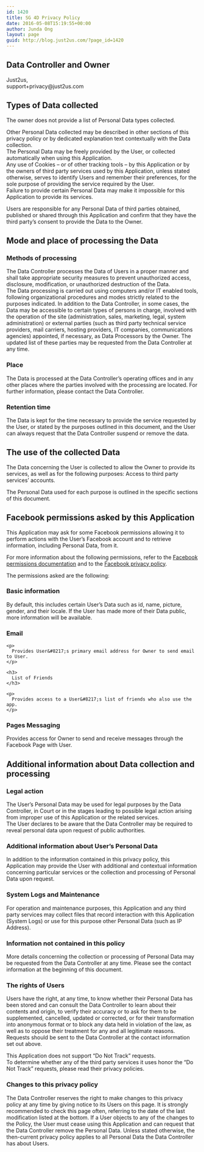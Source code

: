 ```yaml
---
id: 1420
title: SG 4D Privacy Policy
date: 2016-05-08T15:19:55+00:00
author: Junda Ong
layout: page
guid: http://blog.just2us.com/?page_id=1420
---
```

<div class="one_line_col">
  <h2>
    Data Controller and Owner
  </h2>
  
  <p>
    Just2us,<br /> support+privacy@just2us.com
  </p>
</div>

<div class="one_line_col">
  <h2>
    Types of Data collected
  </h2>
  
  <p>
    The owner does not provide a list of Personal Data types collected.
  </p>
  
  <p>
    Other Personal Data collected may be described in other sections of this privacy policy or by dedicated explanation text contextually with the Data collection.<br /> The Personal Data may be freely provided by the User, or collected automatically when using this Application.<br /> Any use of Cookies &#8211; or of other tracking tools &#8211; by this Application or by the owners of third party services used by this Application, unless stated otherwise, serves to identify Users and remember their preferences, for the sole purpose of providing the service required by the User.<br /> Failure to provide certain Personal Data may make it impossible for this Application to provide its services.
  </p>
  
  <p>
    Users are responsible for any Personal Data of third parties obtained, published or shared through this Application and confirm that they have the third party&#8217;s consent to provide the Data to the Owner.
  </p>
</div>

<div class="one_line_col">
  <h2>
    Mode and place of processing the Data
  </h2>
  
  <h3>
    Methods of processing
  </h3>
  
  <p>
    The Data Controller processes the Data of Users in a proper manner and shall take appropriate security measures to prevent unauthorized access, disclosure, modification, or unauthorized destruction of the Data.<br /> The Data processing is carried out using computers and/or IT enabled tools, following organizational procedures and modes strictly related to the purposes indicated. In addition to the Data Controller, in some cases, the Data may be accessible to certain types of persons in charge, involved with the operation of the site (administration, sales, marketing, legal, system administration) or external parties (such as third party technical service providers, mail carriers, hosting providers, IT companies, communications agencies) appointed, if necessary, as Data Processors by the Owner. The updated list of these parties may be requested from the Data Controller at any time.
  </p>
  
  <h3>
    Place
  </h3>
  
  <p>
    The Data is processed at the Data Controller&#8217;s operating offices and in any other places where the parties involved with the processing are located. For further information, please contact the Data Controller.
  </p>
  
  <h3>
    Retention time
  </h3>
  
  <p>
    The Data is kept for the time necessary to provide the service requested by the User, or stated by the purposes outlined in this document, and the User can always request that the Data Controller suspend or remove the data.
  </p>
</div>

<div class="one_line_col">
  <h2>
    The use of the collected Data
  </h2>
  
  <p>
    The Data concerning the User is collected to allow the Owner to provide its services, as well as for the following purposes: Access to third party services&#8217; accounts.
  </p>
  
  <p>
    The Personal Data used for each purpose is outlined in the specific sections of this document.
  </p>
</div>

<div class="one_line_col">
  <h2>
    Facebook permissions asked by this Application
  </h2>
  
  <p>
    This Application may ask for some Facebook permissions allowing it to perform actions with the User&#8217;s Facebook account and to retrieve information, including Personal Data, from it.
  </p>
  
  <p>
    For more information about the following permissions, refer to the <a href="https://developers.facebook.com/docs/authentication/permissions/" onclick="__gaTracker('send', 'event', 'outbound-article', 'https://developers.facebook.com/docs/authentication/permissions/', 'Facebook permissions documentation');" target="_blank">Facebook permissions documentation</a> and to the <a href="https://www.facebook.com/about/privacy/" onclick="__gaTracker('send', 'event', 'outbound-article', 'https://www.facebook.com/about/privacy/', 'Facebook privacy policy');" target="_blank">Facebook privacy policy</a>.
  </p>
  
  <p>
    The permissions asked are the following:
  </p>
  
  <h3>
    Basic information
  </h3>
  
  <p>
    By default, this includes certain User’s Data such as id, name, picture, gender, and their locale. If the User has made more of their Data public, more information will be available.
  </p>
  
  <div class="one_line_col">
    <h3>
      Email
    </h3>
    
    <p>
      Provides User&#8217;s primary email address for Owner to send email to User.
    </p>
    
    <h3>
      List of Friends
    </h3>
    
    <p>
      Provides access to a User&#8217;s list of friends who also use the app.
    </p>
  </div>
  
  <h3>
    Pages Messaging
  </h3>
  
  <p>
    Provides access for Owner to send and receive messages through the Facebook Page with User.
  </p>
</div>

<div class="one_line_col">
  <h2>
    Additional information about Data collection and processing
  </h2>
  
  <h3>
    Legal action
  </h3>
  
  <p>
    The User&#8217;s Personal Data may be used for legal purposes by the Data Controller, in Court or in the stages leading to possible legal action arising from improper use of this Application or the related services.<br /> The User declares to be aware that the Data Controller may be required to reveal personal data upon request of public authorities.
  </p>
  
  <h3>
    Additional information about User&#8217;s Personal Data
  </h3>
  
  <p>
    In addition to the information contained in this privacy policy, this Application may provide the User with additional and contextual information concerning particular services or the collection and processing of Personal Data upon request.
  </p>
  
  <h3>
    System Logs and Maintenance
  </h3>
  
  <p>
    For operation and maintenance purposes, this Application and any third party services may collect files that record interaction with this Application (System Logs) or use for this purpose other Personal Data (such as IP Address).
  </p>
  
  <h3>
    Information not contained in this policy
  </h3>
  
  <p>
    More details concerning the collection or processing of Personal Data may be requested from the Data Controller at any time. Please see the contact information at the beginning of this document.
  </p>
  
  <h3>
    The rights of Users
  </h3>
  
  <p>
    Users have the right, at any time, to know whether their Personal Data has been stored and can consult the Data Controller to learn about their contents and origin, to verify their accuracy or to ask for them to be supplemented, cancelled, updated or corrected, or for their transformation into anonymous format or to block any data held in violation of the law, as well as to oppose their treatment for any and all legitimate reasons. Requests should be sent to the Data Controller at the contact information set out above.
  </p>
  
  <p>
    This Application does not support “Do Not Track” requests.<br /> To determine whether any of the third party services it uses honor the “Do Not Track” requests, please read their privacy policies.
  </p>
  
  <h3>
    Changes to this privacy policy
  </h3>
  
  <p>
    The Data Controller reserves the right to make changes to this privacy policy at any time by giving notice to its Users on this page. It is strongly recommended to check this page often, referring to the date of the last modification listed at the bottom. If a User objects to any of the changes to the Policy, the User must cease using this Application and can request that the Data Controller remove the Personal Data. Unless stated otherwise, the then-current privacy policy applies to all Personal Data the Data Controller has about Users.
  </p>
  
  <h3>
  </h3>
</div>

<div style="font-size:0px;height:0px;line-height:0px;margin:0;padding:0;clear:both">
</div>